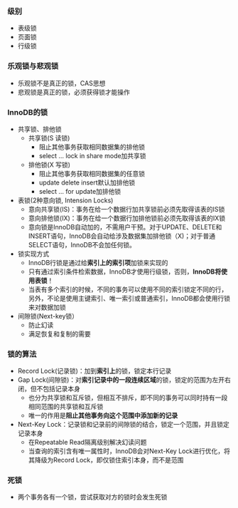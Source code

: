 ### 级别
- 表级锁
- 页面锁
- 行级锁

### 乐观锁与悲观锁
- 乐观锁不是真正的锁，CAS思想
- 悲观锁是真正的锁，必须获得锁才能操作

### InnoDB的锁
- 共享锁、排他锁
  - 共享锁(S 读锁)
    - 阻止其他事务获取相同数据集的排他锁
    - select ... lock in share mode加共享锁
  - 排他锁(X 写锁)
    - 阻止其他事务获取相同数据集的任意锁
    - update delete insert默认加排他锁
    - select ... for update加排他锁
- 表锁(2种意向锁, Intension Locks)
  - 意向共享锁(IS)：事务在给一个数据行加共享锁前必须先取得该表的IS锁
  - 意向排他锁(IX)：事务在给一个数据行加排他锁前必须先取得该表的IX锁
  - 意向锁是InnoDB自动加的，不需用户干预。对于UPDATE、DELETE和INSERT语句，InnoDB会自动给涉及数据集加排他锁（X)；对于普通SELECT语句，InnoDB不会加任何锁。
- 锁实现方式
  - InnoDB行锁是通过给**索引上的索引项**加锁来实现的
  - 只有通过索引条件检索数据，InnoDB才使用行级锁，否则，**InnoDB将使用表锁**！ 
  - 当表有多个索引的时候，不同的事务可以使用不同的索引锁定不同的行，另外，不论是使用主键索引、唯一索引或普通索引，InnoDB都会使用行锁来对数据加锁
- 间隙锁(Next\-key锁）
  - 防止幻读
  - 满足恢复和复制的需要
  
### 锁的算法
- Record Lock(记录锁)：加到**索引上**的锁，锁定本行记录
- Gap Lock(间隙锁)：对**索引记录中的一段连续区域**的锁，锁定的范围为左开右闭，但不包括记录本身
  - 也分为共享锁和互斥锁，但相互不排斥，即不同的事务可以同时持有一段相同范围的共享锁和互斥锁
  - 唯一的作用是**阻止其他事务向这个范围中添加新的记录**
- Next-Key Lock：记录锁和记录前的间隙锁的结合，锁定一个范围，并且锁定记录本身
  - 在Repeatable Read隔离级别解决幻读问题
  - 当查询的索引含有唯一属性时，InnoDB会对Next-Key Lock进行优化，将其降级为Record Lock，即仅锁住索引本身，而不是范围
  
### 死锁
- 两个事务各有一个锁，尝试获取对方的锁时会发生死锁
